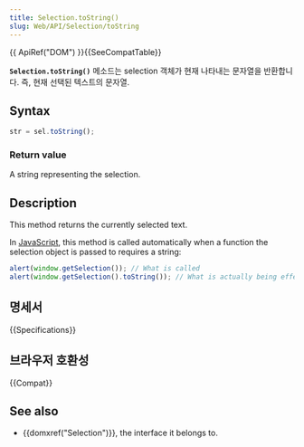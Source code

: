 ```yaml
---
title: Selection.toString()
slug: Web/API/Selection/toString
---
```


{{ ApiRef("DOM") }}{{SeeCompatTable}}

**`Selection.toString()`** 메소드는 selection 객체가 현재 나타내는 문자열을 반환합니다. 즉, 현재 선택된 텍스트의 문자열.

## Syntax

```js
str = sel.toString();
```

### Return value

A string representing the selection.

## Description

This method returns the currently selected text.

In [JavaScript](en/JavaScript), this method is called automatically when a function the selection object is passed to requires a string:

```js
alert(window.getSelection()); // What is called
alert(window.getSelection().toString()); // What is actually being effectively called.
```

## 명세서

{{Specifications}}

## 브라우저 호환성

{{Compat}}

## See also

- {{domxref("Selection")}}, the interface it belongs to.
